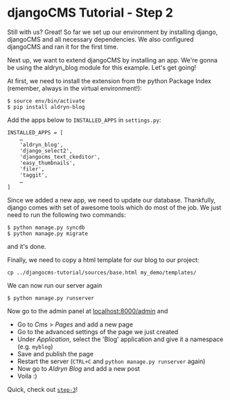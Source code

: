 djangoCMS Tutorial - Step 2
===========================
Still with us? Great! So far we set up our environment by installing django, djangoCMS and all necessary dependencies. We also configured djangoCMS and ran it for the first time.

Next up, we want to extend djangoCMS by installing an app. We're gonna be using the aldryn_blog module for this example. Let's get going!

At first, we need to install the extension from the python Package Index (remember, always in the virtual environment!):

```
$ source env/bin/activate
$ pip install aldryn-blog
```

Add the apps below to `INSTALLED_APPS` in `settings.py`:

```
INSTALLED_APPS = [
    …
    'aldryn_blog',
    'django_select2',
    'djangocms_text_ckeditor',
    'easy_thumbnails',
    'filer',
    'taggit',
    …
]
```
Since we added a new app, we need to update our database. Thankfully, django comes with set of awesome tools which do most of the job. We just need to run the following two commands:

```
$ python manage.py syncdb
$ python manage.py migrate
```

and it's done.

Finally, we need to copy a html template for our blog to our project:

```
cp ../djangocms-tutorial/sources/base.html my_demo/templates/
```

We can now run our server again

```
$ python manage.py runserver
```
Now go to the admin panel at [localhost:8000/admin](http://localhost:8000/admin) and

* Go to _Cms_ > _Pages_ and add a new page
* Go to the advanced settings of the page we just created
* Under _Application_, select the 'Blog' application and give it a namespace (e.g. `myblog`)
* Save and publish the page
* Restart the server (`CTRL+C` and `python manage.py runserver` again)
* Now go to _Aldryn Blog_ and add a new post
* Voila :)

Quick, check out [`step-3`](https://github.com/Chive/djangocms-tutorial/tree/step-3)!
